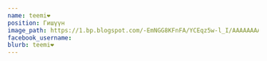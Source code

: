 ```yaml
---
name: teemi❤️
position: Гишүүн
image_path: https://1.bp.blogspot.com/-EmNGG8KFnFA/YCEqz5w-l_I/AAAAAAAAG6Y/noSGRzvSEbULOZiamKkj6l5lKltRJXBogCLcBGAsYHQ/s320/teemi%25E2%259D%25A4%25EF%25B8%258F.jpg
facebook_username:
blurb: teemi❤️
---
```

